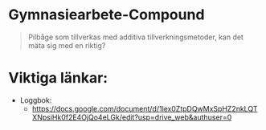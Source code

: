 # Gymnasiearbete-Compound
> Pilbåge som tillverkas med additiva tillverkningsmetoder, kan det  mäta sig med en riktig?
# Viktiga länkar:
- Loggbok:
  - https://docs.google.com/document/d/1lex0ZtpDQwMxSpHZ2nkLQTXNpsiHk0f2E4OjQo4eLGk/edit?usp=drive_web&authuser=0
